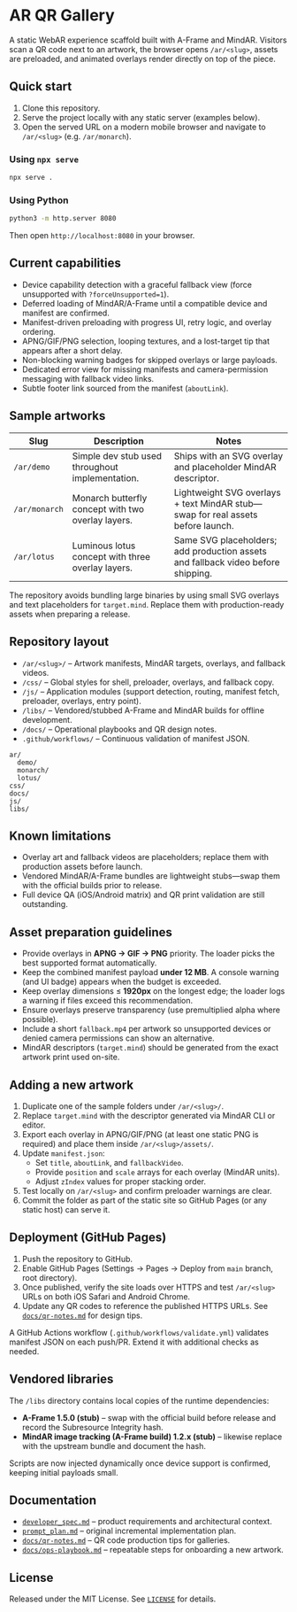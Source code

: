 # AR QR Gallery

A static WebAR experience scaffold built with A-Frame and MindAR. Visitors scan a QR code next to an artwork, the browser opens `/ar/<slug>`, assets are preloaded, and animated overlays render directly on top of the piece.

## Quick start

1. Clone this repository.
2. Serve the project locally with any static server (examples below).
3. Open the served URL on a modern mobile browser and navigate to `/ar/<slug>` (e.g. `/ar/monarch`).

### Using `npx serve`

```bash
npx serve .
```

### Using Python

```bash
python3 -m http.server 8080
```

Then open `http://localhost:8080` in your browser.

## Current capabilities

- Device capability detection with a graceful fallback view (force unsupported with `?forceUnsupported=1`).
- Deferred loading of MindAR/A-Frame until a compatible device and manifest are confirmed.
- Manifest-driven preloading with progress UI, retry logic, and overlay ordering.
- APNG/GIF/PNG selection, looping textures, and a lost-target tip that appears after a short delay.
- Non-blocking warning badges for skipped overlays or large payloads.
- Dedicated error view for missing manifests and camera-permission messaging with fallback video links.
- Subtle footer link sourced from the manifest (`aboutLink`).

## Sample artworks

| Slug | Description | Notes |
| ---- | ----------- | ----- |
| `/ar/demo` | Simple dev stub used throughout implementation. | Ships with an SVG overlay and placeholder MindAR descriptor.
| `/ar/monarch` | Monarch butterfly concept with two overlay layers. | Lightweight SVG overlays + text MindAR stub—swap for real assets before launch.
| `/ar/lotus` | Luminous lotus concept with three overlay layers. | Same SVG placeholders; add production assets and fallback video before shipping.

The repository avoids bundling large binaries by using small SVG overlays and text placeholders for `target.mind`. Replace them with production-ready assets when preparing a release.

## Repository layout

- `/ar/<slug>/` – Artwork manifests, MindAR targets, overlays, and fallback videos.
- `/css/` – Global styles for shell, preloader, overlays, and fallback copy.
- `/js/` – Application modules (support detection, routing, manifest fetch, preloader, overlays, entry point).
- `/libs/` – Vendored/stubbed A-Frame and MindAR builds for offline development.
- `/docs/` – Operational playbooks and QR design notes.
- `.github/workflows/` – Continuous validation of manifest JSON.

```text
ar/
  demo/
  monarch/
  lotus/
css/
docs/
js/
libs/
```

## Known limitations

- Overlay art and fallback videos are placeholders; replace them with production assets before launch.
- Vendored MindAR/A-Frame bundles are lightweight stubs—swap them with the official builds prior to release.
- Full device QA (iOS/Android matrix) and QR print validation are still outstanding.

## Asset preparation guidelines

- Provide overlays in **APNG → GIF → PNG** priority. The loader picks the best supported format automatically.
- Keep the combined manifest payload **under 12&nbsp;MB**. A console warning (and UI badge) appears when the budget is exceeded.
- Keep overlay dimensions ≤ **1920px** on the longest edge; the loader logs a warning if files exceed this recommendation.
- Ensure overlays preserve transparency (use premultiplied alpha where possible).
- Include a short `fallback.mp4` per artwork so unsupported devices or denied camera permissions can show an alternative.
- MindAR descriptors (`target.mind`) should be generated from the exact artwork print used on-site.

## Adding a new artwork

1. Duplicate one of the sample folders under `/ar/<slug>/`.
2. Replace `target.mind` with the descriptor generated via MindAR CLI or editor.
3. Export each overlay in APNG/GIF/PNG (at least one static PNG is required) and place them inside `/ar/<slug>/assets/`.
4. Update `manifest.json`:
   - Set `title`, `aboutLink`, and `fallbackVideo`.
   - Provide `position` and `scale` arrays for each overlay (MindAR units).
   - Adjust `zIndex` values for proper stacking order.
5. Test locally on `/ar/<slug>` and confirm preloader warnings are clear.
6. Commit the folder as part of the static site so GitHub Pages (or any static host) can serve it.

## Deployment (GitHub Pages)

1. Push the repository to GitHub.
2. Enable GitHub Pages (Settings → Pages → Deploy from `main` branch, root directory).
3. Once published, verify the site loads over HTTPS and test `/ar/<slug>` URLs on both iOS Safari and Android Chrome.
4. Update any QR codes to reference the published HTTPS URLs. See [`docs/qr-notes.md`](./docs/qr-notes.md) for design tips.

A GitHub Actions workflow (`.github/workflows/validate.yml`) validates manifest JSON on each push/PR. Extend it with additional checks as needed.

## Vendored libraries

The `/libs` directory contains local copies of the runtime dependencies:

- **A-Frame 1.5.0 (stub)** – swap with the official build before release and record the Subresource Integrity hash.
- **MindAR image tracking (A-Frame build) 1.2.x (stub)** – likewise replace with the upstream bundle and document the hash.

Scripts are now injected dynamically once device support is confirmed, keeping initial payloads small.

## Documentation

- [`developer_spec.md`](./developer_spec.md) – product requirements and architectural context.
- [`prompt_plan.md`](./prompt_plan.md) – original incremental implementation plan.
- [`docs/qr-notes.md`](./docs/qr-notes.md) – QR code production tips for galleries.
- [`docs/ops-playbook.md`](./docs/ops-playbook.md) – repeatable steps for onboarding a new artwork.

## License

Released under the MIT License. See [`LICENSE`](./LICENSE) for details.
